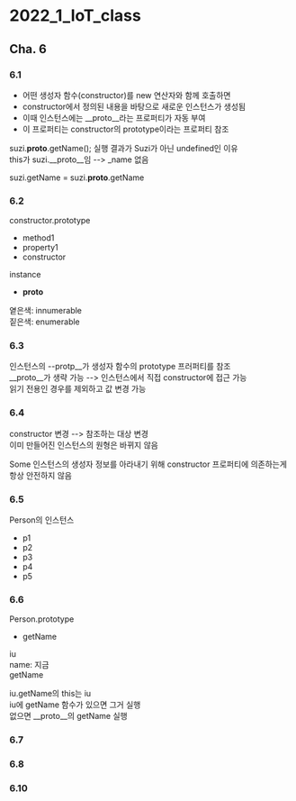 # 2022_1_IoT_class

## Cha. 6


### 6.1
- 어떤 생성자 함수(constructor)를 new 연산자와 함께 호출하면  
- constructor에서 정의된 내용을 바탕으로 새로운 인스턴스가 생성됨  
- 이때 인스턴스에는 __proto__라는 프로퍼티가 자동 부여  
- 이 프로퍼티는 constructor의 prototype이라는 프로퍼티 참조  
  
  
suzi.__proto__.getName(); 실행 결과가 Suzi가 아닌 undefined인 이유  
this가 suzi.__proto__임  -->  _name 없음  

suzi.getName = suzi.__proto__.getName


### 6.2 
constructor.prototype    
- method1  
- property1    
- constructor    

instance    
- __proto__    

옅은색: innumerable  
짙은색: enumerable  


### 6.3
인스턴스의 --protp__가 생성자 함수의 prototype 프러퍼티를 참조  
__proto__가 생략 가능 -->  인스턴스에서 직접 constructor에 접근 가능  
읽기 전용인 경우를 제외하고 값 변경 가능  

### 6.4
constructor 변경 -->  참조하는 대상 변경  
이미 만들어진 인스턴스의 원형은 바뀌지 않음  

Some 인스턴스의 생성자 정보를 아라내기 위해 constructor 프로퍼티에 의존하는게 항상 안전하지 않음  

### 6.5
Person의 인스턴스
- p1  
- p2  
- p3  
- p4  
- p5  

### 6.6
Person.prototype    
- getName  

iu  
name: 지금  
getName  


iu.getName의 this는 iu   
iu에 getName 함수가 있으면 그거 실행  
없으면 __proto__의 getName 실행  

### 6.7



### 6.8


### 6.10



